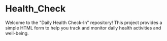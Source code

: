 # Health_Check
Welcome to the "Daily Health Check-In" repository! This project provides a simple HTML form to help you track and monitor daily health activities and well-being.
